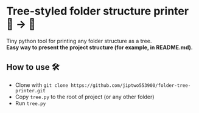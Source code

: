 # Tree-styled folder structure printer 📁 → 🌳
Tiny python tool for printing any folder structure as a tree.\
**Easy way to present the project structure (for example, in README.md).**
## How to use 🛠️
- Clone with `git clone https://github.com/jiptwo553900/folder-tree-printer.git`
- Copy `tree.py` to the root of project (or any other folder)
- Run `tree.py`
